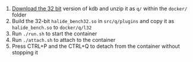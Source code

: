 1. [Download the 32 bit](https://kx.com/download/) version of kdb and unzip it as `q/` within the `docker/` folder
1. Build the 32-bit `halide_bench32.so` in `src/q/plugins` and copy it as `halide_bench.so` to `docker/q/l32`
2. Run `./run.sh` to start the container
3. Run `./attach.sh` to attach to the container
4. Press CTRL+P and the CTRL+Q to detach from the container without stopping it
